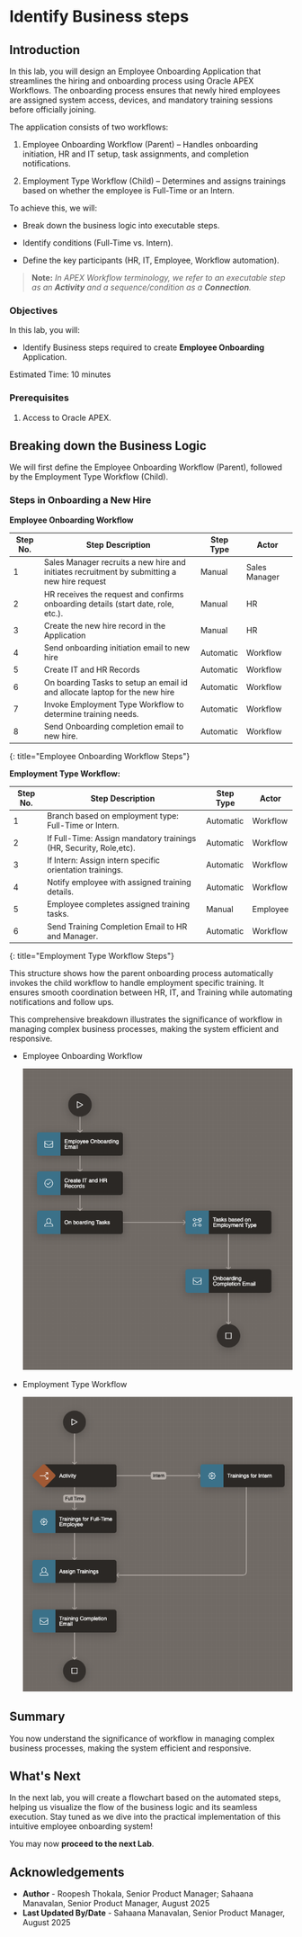 # Identify Business steps

## Introduction

In this lab, you will design an Employee Onboarding Application that streamlines the hiring and onboarding process using Oracle APEX Workflows. The onboarding process ensures that newly hired employees are assigned system access, devices, and mandatory training sessions before officially joining.

The application consists of two workflows:

1. Employee Onboarding Workflow (Parent) – Handles onboarding initiation, HR and IT setup, task assignments, and completion notifications.

2. Employment Type Workflow (Child) – Determines and assigns trainings based on whether the employee is Full-Time or an Intern.

To achieve this, we will:

- Break down the business logic into executable steps.

- Identify conditions (Full-Time vs. Intern).

- Define the key participants (HR, IT, Employee, Workflow automation).

> **Note:** _In APEX Workflow terminology, we refer to an executable step as an **Activity** and a sequence/condition as a **Connection**._

### Objectives

In this lab, you will:

- Identify Business steps required to create **Employee Onboarding** Application.

Estimated Time: 10 minutes

### Prerequisites

1. Access to Oracle APEX.

## Breaking down the Business Logic

We will first define the Employee Onboarding Workflow (Parent), followed by the Employment Type Workflow (Child).

### Steps in Onboarding a New Hire

**Employee Onboarding Workflow**

| Step No. | Step Description                                             | Step Type | Actor                  |
|---------|-------------------------------------------------------------|-----------|------------------------|
| 1      | Sales Manager recruits a new hire and initiates recruitment by submitting a new hire request| Manual | Sales Manager |
| 2     | HR receives the request and confirms onboarding details (start date, role, etc.). | Manual | HR |
| 3      | Create the new hire record in the Application | Manual | HR |
| 4     | Send onboarding initiation email to new hire| Automatic  | Workflow |
| 5 | Create IT and HR Records | Automatic  | Workflow |
| 6 | On boarding Tasks to setup an email id and allocate laptop for the new hire | Automatic  | Workflow |
| 7    | Invoke Employment Type Workflow to determine training needs. | Automatic | Workflow |
| 8     | Send Onboarding completion email to new hire. | Automatic    | Workflow                |
{: title="Employee Onboarding Workflow Steps"}

**Employment Type Workflow:**

| Step No. | Step Description                                             | Step Type | Actor                  |
|---------|-------------------------------------------------------------|-----------|------------------------|
| 1       | Branch based on employment type: Full-Time or Intern. | Automatic | Workflow              |
| 2      | If Full-Time: Assign mandatory trainings (HR, Security, Role,etc). | Automatic | Workflow              |
| 3      | If Intern: Assign intern specific orientation trainings. | Automatic | Workflow              |
| 4       |Notify employee with assigned training details. | Automatic | Workflow                 |
| 5      | Employee completes assigned training tasks. | Manual | Employee                 |
| 6      | Send Training Completion Email to HR and Manager. | Automatic | Workflow    |
{: title="Employment Type Workflow Steps"}

This structure shows how the parent onboarding process automatically invokes the child workflow to handle employment specific training. It ensures smooth coordination between HR, IT, and Training while automating notifications and follow ups.

This comprehensive breakdown illustrates the significance of workflow in managing complex business processes, making the system efficient and responsive.

- Employee Onboarding Workflow

    ![Flow Chart for Employee Onboarding Workflow](images/emp-wf.png " ")

- Employment Type Workflow

    ![Flow Chart for  Employment Type Workflow](images/emp-wf1.png " ")

## Summary

You now understand the significance of workflow in managing complex business processes, making the system efficient and responsive.

## What's Next

In the next lab, you will create a flowchart based on the automated steps, helping us visualize the flow of the business logic and its seamless execution. Stay tuned as we dive into the practical implementation of this intuitive employee onboarding system!

You may now **proceed to the next Lab**.

## Acknowledgements

- **Author** - Roopesh Thokala, Senior Product Manager; Sahaana Manavalan, Senior Product Manager, August 2025
- **Last Updated By/Date** - Sahaana Manavalan, Senior Product Manager, August 2025
